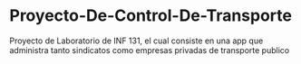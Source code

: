 # Proyecto-De-Control-De-Transporte
Proyecto de Laboratorio de INF 131, el cual consiste en una app que administra tanto sindicatos como empresas privadas de transporte publico
